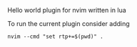 Hello world plugin for nvim written in lua

To run the current plugin consider adding 

```
nvim --cmd "set rtp+=$(pwd)" .
```
